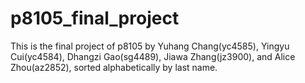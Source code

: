 # p8105_final_project
This is the final project of p8105 by Yuhang Chang(yc4585), Yingyu Cui(yc4584), Dhangzi Gao(sg4489), Jiawa Zhang(jz3900), and Alice Zhou(az2852), sorted alphabetically by last name. 
